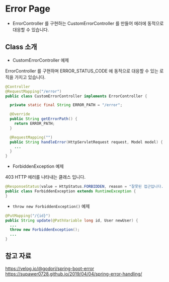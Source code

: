# Error Page

- ErrorController 를 구현하는 CustomErrorController 를 만들어 에러에 동적으로 대응할 수 있습니다. 

## Class 소개

- CustomErrorController 예제

ErrorController 를 구현하며 ERROR_STATUS_CODE 에 동적으로 대응할 수 있는 로직을 가지고 있습니다.

```java
@Controller
@RequestMapping("/error")
public class CustomErrorController implements ErrorController {

  private static final String ERROR_PATH = "/error";

  @Override
  public String getErrorPath() {
    return ERROR_PATH;
  }

  @RequestMapping("")
  public String handleError(HttpServletRequest request, Model model) {
    ...
  }
}
```

- ForbiddenException 예제

403 HTTP 에러를 나타내는 클래스 입니다.

```java
@ResponseStatus(value = HttpStatus.FORBIDDEN, reason = "잘못된 접근입니다.")
public class ForbiddenException extends RuntimeException {
}
```

- `throw new ForbiddenException()` 예제
```java
@PutMapping("/{id}")
public String update(@PathVariable long id, User newUser) {
  ...
  throw new ForbiddenException();
  ...
}
```  
## 참고 자료
https://velog.io/@godori/spring-boot-error  
https://supawer0728.github.io/2019/04/04/spring-error-handling/
